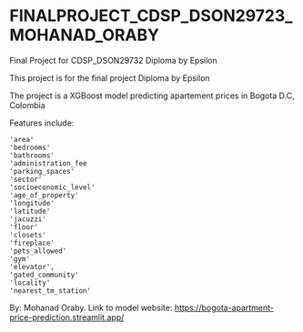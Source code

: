 # FINALPROJECT_CDSP_DSON29723_MOHANAD_ORABY
Final Project for CDSP_DSON29732 Diploma by Epsilon

This project is for the final project Diploma by Epsilon

The project is a XGBoost model predicting apartement prices in Bogota D.C, Colombia

Features include:

    'area'
    'bedrooms'
    'bathrooms'
    'administration_fee
    'parking_spaces'
    'sector'
    'socioeconomic_level'
    'age_of_property'
    'longitude'
    'latitude'
    'jacuzzi'
    'floor'
    'closets'
    'fireplace'
    'pets_allowed'
    'gym'
    'elevator',
    'gated_community'
    'locality'  
    'nearest_tm_station'

By: Mohanad Oraby.
Link to model website: https://bogota-apartment-price-prediction.streamlit.app/
